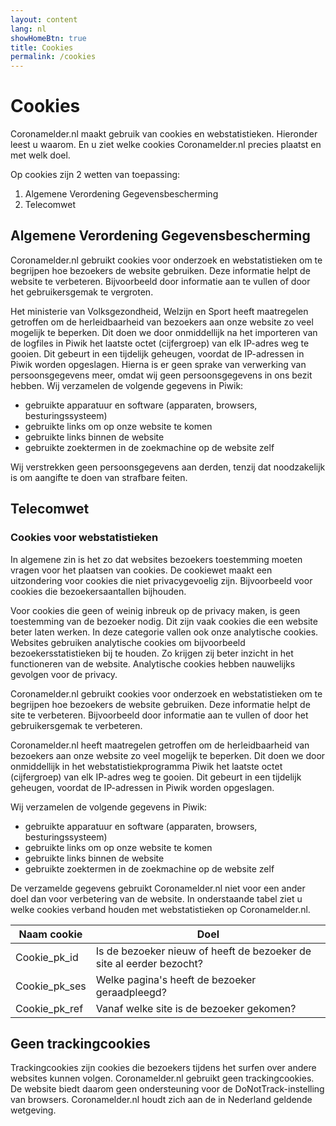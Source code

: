 ```yaml
---
layout: content
lang: nl
showHomeBtn: true
title: Cookies
permalink: /cookies
---
```


# Cookies

Coronamelder.nl maakt gebruik van cookies en webstatistieken. Hieronder leest u waarom. En u ziet welke cookies Coronamelder.nl precies plaatst en met welk doel.

Op cookies zijn 2 wetten van toepassing:

1. Algemene Verordening Gegevensbescherming
2. Telecomwet

## Algemene Verordening Gegevensbescherming

Coronamelder.nl gebruikt cookies voor onderzoek en webstatistieken om te begrijpen hoe bezoekers de website gebruiken. Deze informatie helpt de website te verbeteren. Bijvoorbeeld door informatie aan te vullen of door het gebruikersgemak te vergroten.

Het ministerie van Volksgezondheid, Welzijn en Sport heeft maatregelen getroffen om de herleidbaarheid van bezoekers aan onze website zo veel mogelijk te beperken. Dit doen we door onmiddellijk na het importeren van de logfiles in Piwik het laatste octet (cijfergroep) van elk IP-adres weg te gooien. Dit gebeurt in een tijdelijk geheugen, voordat de IP-adressen in Piwik worden opgeslagen. Hierna is er geen sprake van verwerking van persoonsgegevens meer, omdat wij geen persoonsgegevens in ons bezit hebben.
Wij verzamelen de volgende gegevens in Piwik:

- gebruikte apparatuur en software (apparaten, browsers, besturingssysteem)
- gebruikte links om op onze website te komen
- gebruikte links binnen de website
- gebruikte zoektermen in de zoekmachine op de website zelf

Wij verstrekken geen persoonsgegevens aan derden, tenzij dat noodzakelijk is om aangifte te doen van strafbare feiten.

## Telecomwet

### Cookies voor webstatistieken

In algemene zin is het zo dat websites bezoekers toestemming moeten vragen voor het plaatsen van cookies. De cookiewet maakt een uitzondering voor cookies die niet privacygevoelig zijn. Bijvoorbeeld voor cookies die bezoekersaantallen bijhouden.

Voor cookies die geen of weinig inbreuk op de privacy maken, is geen toestemming van de bezoeker nodig. Dit zijn vaak cookies die een website beter laten werken. In deze categorie vallen ook onze analytische cookies. Websites gebruiken analytische cookies om bijvoorbeeld bezoekersstatistieken bij te houden. Zo krijgen zij beter inzicht in het functioneren van de website. Analytische cookies hebben nauwelijks gevolgen voor de privacy.

Coronamelder.nl gebruikt cookies voor onderzoek en webstatistieken om te begrijpen hoe bezoekers de website gebruiken. Deze informatie helpt de site te verbeteren. Bijvoorbeeld door informatie aan te vullen of door het gebruikersgemak te verbeteren.

Coronamelder.nl heeft maatregelen getroffen om de herleidbaarheid van bezoekers aan onze website zo veel mogelijk te beperken. Dit doen we door onmiddellijk in het webstatistiekprogramma Piwik het laatste octet (cijfergroep) van elk IP-adres weg te gooien. Dit gebeurt in een tijdelijk geheugen, voordat de IP-adressen in Piwik worden opgeslagen.

Wij verzamelen de volgende gegevens in Piwik:

- gebruikte apparatuur en software (apparaten, browsers, besturingssysteem)
- gebruikte links om op onze website te komen
- gebruikte links binnen de website
- gebruikte zoektermen in de zoekmachine op de website zelf

De verzamelde gegevens gebruikt Coronamelder.nl niet voor een ander doel dan voor verbetering van de website. In onderstaande tabel ziet u welke cookies verband houden met webstatistieken op Coronamelder.nl.

| Naam cookie | Doel |
|-------------|------|
| Cookie_pk_id | Is de bezoeker nieuw of heeft de bezoeker de site al eerder bezocht? |
| Cookie_pk_ses | Welke pagina's heeft de bezoeker geraadpleegd? |
| Cookie_pk_ref | Vanaf welke site is de bezoeker gekomen? |

## Geen trackingcookies
Trackingcookies zijn cookies die bezoekers tijdens het surfen over andere websites kunnen volgen. Coronamelder.nl gebruikt geen trackingcookies. De website biedt daarom geen ondersteuning voor de DoNotTrack-instelling van browsers. Coronamelder.nl houdt zich aan de in Nederland geldende wetgeving.
